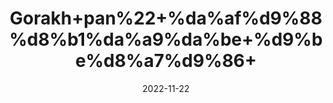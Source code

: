 ---
title: 'Gorakh+pan%22+%da%af%d9%88%d8%b1%da%a9%da%be+%d9%be%d8%a7%d9%86+'
date: '2022-11-22' 
metatag: '' 
inventory: '0' 
draft: false 
# meta description 
shortDescripton: ''
description: 'Herbs+%d8%ac%da%91%db%8c+%d8%a8%d9%88%d9%b9%db%8c'
longdescription: ''
tags: ''
brand: ''
subCategory: ''
unit: '50 gm-Pk'
sellCount: '0'
featured: True
# product Price
price: '60.0'
# Product Short Description
shortDescription: ''
productID: 'C5477E0A-3549-ED11-996A-005056B3A416'
type: 'products'
category: 'Herbs+%d8%ac%da%91%db%8c+%d8%a8%d9%88%d9%b9%db%8c' 
thumnailproduct: 'https://eraconnect.blob.core.windows.net/product-images/aminsaddiquidawakhana/8aee0716-bb5a-45dd-b0ca-f9f6738916c8.webp' 
images:
  - image: 'https://eraconnect.blob.core.windows.net/product-images/aminsaddiquidawakhana/8aee0716-bb5a-45dd-b0ca-f9f6738916c8.webp'  
Variants:
---